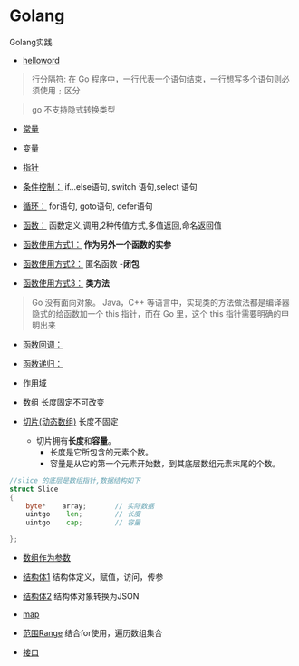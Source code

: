 # Golang
 Golang实践



- [helloword](./1hello.go)

>行分隔符:
在 Go 程序中，一行代表一个语句结束，一行想写多个语句则必须使用 `;` 区分

>go 不支持隐式转换类型
- [常量](./2variable.go)

- [变量](./3constant.go)

- [指针](./4指针.go)

- [条件控制：](./5条件控制.go)
if...else语句, switch 语句,select 语句

- [循环：](./6循环.go)
for语句, goto语句, defer语句

- [函数：](./7.0函数.go)
函数定义,调用,2种传值方式,多值返回,命名返回值

- [函数使用方式1：](./7.1函数.go)
**作为另外一个函数的实参**

- [函数使用方式2：](./7.2函数.go)
匿名函数 -**闭包**

- [函数使用方式3：](./7.3函数.go)
**类方法**

>Go 没有面向对象。
Java，C++ 等语言中，实现类的方法做法都是编译器隐式的给函数加一个 this 指针，而在 Go 里，这个 this 指针需要明确的申明出来
- [函数回调：](./7.4回调.go)
- [函数递归：](./7.5递归.go)

- [作用域](./8作用域.go)

- [数组](./9.1Array.go)
长度固定不可改变
- [切片(动态数组)](./9.2Slice.go)
长度不固定
    - 切片拥有**长度**和**容量**。
        - 长度是它所包含的元素个数。
        - 容量是从它的第一个元素开始数，到其底层数组元素末尾的个数。
```go
//slice 的底层是数组指针,数据结构如下
struct Slice
{   
    byte*    array;       // 实际数据
    uintgo    len;        // 长度
    uintgo    cap;        // 容量

};
```
- [数组作为参数](./10arrayToFunc.go)

- [结构体1](./11.1struct.go)
结构体定义，赋值，访问，传参

- [结构体2](./11.2struct.go)
结构体对象转换为JSON

- [map](./12map.go)

- [范围Range](./13Range.go)
结合for使用，遍历数组集合

- [接口](./13.go)
